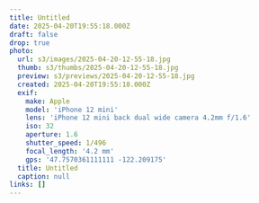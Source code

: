 ```yaml
---
title: Untitled
date: 2025-04-20T19:55:18.000Z
draft: false
drop: true
photo:
  url: s3/images/2025-04-20-12-55-18.jpg
  thumb: s3/thumbs/2025-04-20-12-55-18.jpg
  preview: s3/previews/2025-04-20-12-55-18.jpg
  created: 2025-04-20T19:55:18.000Z
  exif:
    make: Apple
    model: 'iPhone 12 mini'
    lens: 'iPhone 12 mini back dual wide camera 4.2mm f/1.6'
    iso: 32
    aperture: 1.6
    shutter_speed: 1/496
    focal_length: '4.2 mm'
    gps: '47.7570361111111 -122.209175'
  title: Untitled
  caption: null
links: []
---
```


